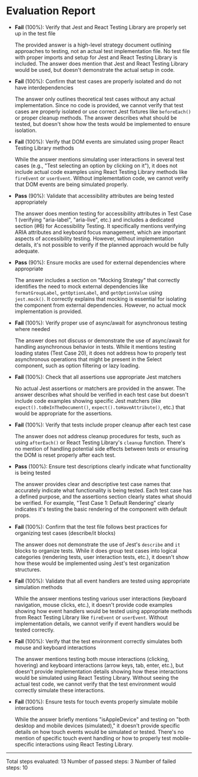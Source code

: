 # Evaluation Report

- **Fail** (100%): Verify that Jest and React Testing Library are properly set up in the test file

    The provided answer is a high-level strategy document outlining approaches to testing, not an actual test implementation file. No test file with proper imports and setup for Jest and React Testing Library is included. The answer does mention that Jest and React Testing Library would be used, but doesn't demonstrate the actual setup in code.

- **Fail** (100%): Confirm that test cases are properly isolated and do not have interdependencies

    The answer only outlines theoretical test cases without any actual implementation. Since no code is provided, we cannot verify that test cases are properly isolated or use correct Jest fixtures like `beforeEach()` or proper cleanup methods. The answer describes what should be tested, but doesn't show how the tests would be implemented to ensure isolation.

- **Fail** (100%): Verify that DOM events are simulated using proper React Testing Library methods

    While the answer mentions simulating user interactions in several test cases (e.g., "Test selecting an option by clicking on it"), it does not include actual code examples using React Testing Library methods like `fireEvent` or `userEvent`. Without implementation code, we cannot verify that DOM events are being simulated properly.

- **Pass** (90%): Validate that accessibility attributes are being tested appropriately

    The answer does mention testing for accessibility attributes in Test Case 1 (verifying "aria-label", "aria-live", etc.) and includes a dedicated section (#6) for Accessibility Testing. It specifically mentions verifying ARIA attributes and keyboard focus management, which are important aspects of accessibility testing. However, without implementation details, it's not possible to verify if the planned approach would be fully adequate.

- **Pass** (90%): Ensure mocks are used for external dependencies where appropriate

    The answer includes a section on "Mocking Strategy" that correctly identifies the need to mock external dependencies like `formatGroupLabel`, `getOptionLabel`, and `getOptionValue` using `jest.mock()`. It correctly explains that mocking is essential for isolating the component from external dependencies. However, no actual mock implementation is provided.

- **Fail** (100%): Verify proper use of async/await for asynchronous testing where needed

    The answer does not discuss or demonstrate the use of async/await for handling asynchronous behavior in tests. While it mentions testing loading states (Test Case 20), it does not address how to properly test asynchronous operations that might be present in the Select component, such as option filtering or lazy loading.

- **Fail** (100%): Check that all assertions use appropriate Jest matchers

    No actual Jest assertions or matchers are provided in the answer. The answer describes what should be verified in each test case but doesn't include code examples showing specific Jest matchers (like `expect().toBeInTheDocument()`, `expect().toHaveAttribute()`, etc.) that would be appropriate for the assertions.

- **Fail** (100%): Verify that tests include proper cleanup after each test case

    The answer does not address cleanup procedures for tests, such as using `afterEach()` or React Testing Library's `cleanup` function. There's no mention of handling potential side effects between tests or ensuring the DOM is reset properly after each test.

- **Pass** (100%): Ensure test descriptions clearly indicate what functionality is being tested

    The answer provides clear and descriptive test case names that accurately indicate what functionality is being tested. Each test case has a defined purpose, and the assertions section clearly states what should be verified. For example, "Test Case 1: Default Rendering" clearly indicates it's testing the basic rendering of the component with default props.

- **Fail** (100%): Confirm that the test file follows best practices for organizing test cases (describe/it blocks)

    The answer does not demonstrate the use of Jest's `describe` and `it` blocks to organize tests. While it does group test cases into logical categories (rendering tests, user interaction tests, etc.), it doesn't show how these would be implemented using Jest's test organization structures.

- **Fail** (100%): Validate that all event handlers are tested using appropriate simulation methods

    While the answer mentions testing various user interactions (keyboard navigation, mouse clicks, etc.), it doesn't provide code examples showing how event handlers would be tested using appropriate methods from React Testing Library like `fireEvent` or `userEvent`. Without implementation details, we cannot verify if event handlers would be tested correctly.

- **Fail** (100%): Verify that the test environment correctly simulates both mouse and keyboard interactions

    The answer mentions testing both mouse interactions (clicking, hovering) and keyboard interactions (arrow keys, tab, enter, etc.), but doesn't provide implementation details showing how these interactions would be simulated using React Testing Library. Without seeing the actual test code, we cannot verify that the test environment would correctly simulate these interactions.

- **Fail** (100%): Ensure tests for touch events properly simulate mobile interactions

    While the answer briefly mentions "isAppleDevice" and testing on "both desktop and mobile devices (simulated)," it doesn't provide specific details on how touch events would be simulated or tested. There's no mention of specific touch event handling or how to properly test mobile-specific interactions using React Testing Library.

---

Total steps evaluated: 13
Number of passed steps: 3
Number of failed steps: 10